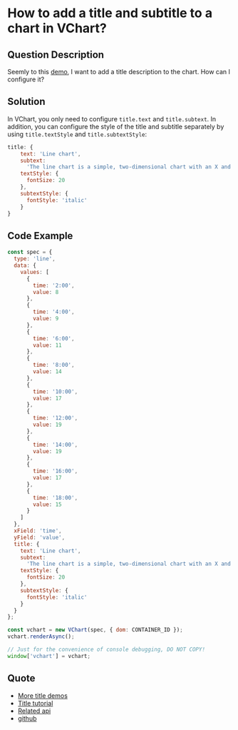 # How to add a title and subtitle to a chart in VChart?

## Question Description

Seemly to this [demo](https://visactor.io/vchart/demo/line-chart/basic-line), I want to add a title description to the chart. How can I configure it?

## Solution

In VChart, you only need to configure `title.text` and `title.subtext`.
In addition, you can configure the style of the title and subtitle separately by using `title.textStyle` and `title.subtextStyle`:

```js
title: {
    text: 'Line chart',
    subtext:
      'The line chart is a simple, two-dimensional chart with an X and Y axis, each point representing a single value.',
    textStyle: {
      fontSize: 20
    },
    subtextStyle: {
      fontStyle: 'italic'
    }
}
```

## Code Example

```javascript livedemo
const spec = {
  type: 'line',
  data: {
    values: [
      {
        time: '2:00',
        value: 8
      },
      {
        time: '4:00',
        value: 9
      },
      {
        time: '6:00',
        value: 11
      },
      {
        time: '8:00',
        value: 14
      },
      {
        time: '10:00',
        value: 17
      },
      {
        time: '12:00',
        value: 19
      },
      {
        time: '14:00',
        value: 19
      },
      {
        time: '16:00',
        value: 17
      },
      {
        time: '18:00',
        value: 15
      }
    ]
  },
  xField: 'time',
  yField: 'value',
  title: {
    text: 'Line chart',
    subtext:
      'The line chart is a simple, two-dimensional chart with an X and Y axis, each point representing a single value.',
    textStyle: {
      fontSize: 20
    },
    subtextStyle: {
      fontStyle: 'italic'
    }
  }
};

const vchart = new VChart(spec, { dom: CONTAINER_ID });
vchart.renderAsync();

// Just for the convenience of console debugging, DO NOT COPY!
window['vchart'] = vchart;
```

## Quote

- [More title demos](https://visactor.io/vchart/demo/title/richText-title)
- [Title tutorial](https://visactor.io/vchart/guide/tutorial_docs/Chart_Concepts/Title)
- [Related api](https://visactor.io/vchart/option/lineChart#title.text)
- [github](https://github.com/VisActor/VChart)
